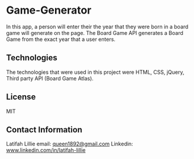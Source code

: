 # Game-Generator

In this app, a person will enter their the year that they were born in a board game will generate on the page. The Board Game API generates a Board Game from the exact year that a user enters. 

## Technologies
The technologies that were used in this project were HTML, CSS, jQuery, Third party API (Board Game Atlas).

## License
MIT

## Contact Information
Latifah Lillie
email: queen1892@gmail.com
Linkedin: www.linkedin.com/in/latifah-lillie
